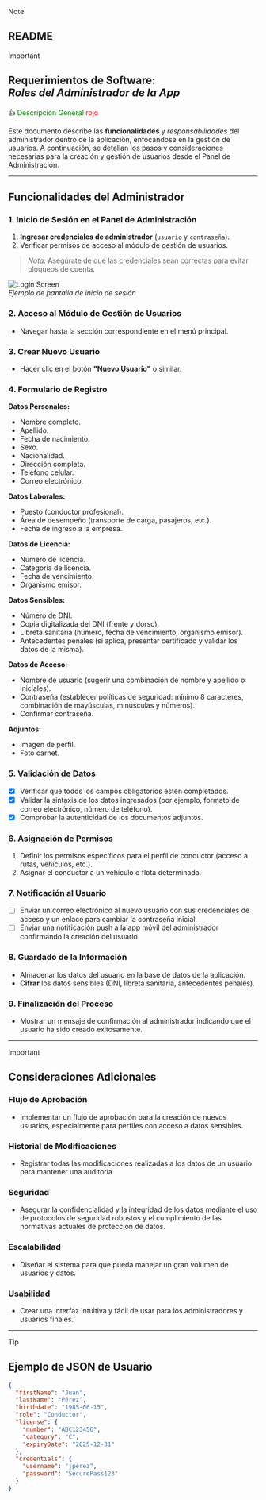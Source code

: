 
> [!NOTE]
>## README

 
> [!IMPORTANT]
>## Requerimientos de Software: </br> _Roles del Administrador de la App_

:+1: <font color="green"> Descripción General </font>
<font color='red'>rojo</font>


Este documento describe las **funcionalidades** y *responsabilidades* del administrador dentro de la aplicación, 
enfocándose en la gestión de usuarios. A continuación, se detallan los pasos y consideraciones necesarias para la creación y 
gestión de usuarios desde el Panel de Administración.

---

## Funcionalidades del Administrador 

### 1. Inicio de Sesión en el Panel de Administración 
1. **Ingresar credenciales de administrador** (`usuario` y `contraseña`).
2. Verificar permisos de acceso al módulo de gestión de usuarios.

> *Nota:* Asegúrate de que las credenciales sean correctas para evitar bloqueos de cuenta.

![Login Screen](https://img.freepik.com/vector-gratis/plantilla-login_1017-6719.jpg) </br>
*Ejemplo de pantalla de inicio de sesión*

### 2. Acceso al Módulo de Gestión de Usuarios 
- Navegar hasta la sección correspondiente en el menú principal.

### 3. Crear Nuevo Usuario 
- Hacer clic en el botón **"Nuevo Usuario"** o similar.

### 4. Formulario de Registro 

**Datos Personales:**
- Nombre completo.
- Apellido.
- Fecha de nacimiento.
- Sexo.
- Nacionalidad.
- Dirección completa.
- Teléfono celular.
- Correo electrónico.

**Datos Laborales:**
- Puesto (conductor profesional).
- Área de desempeño (transporte de carga, pasajeros, etc.).
- Fecha de ingreso a la empresa.

**Datos de Licencia:**
- Número de licencia.
- Categoría de licencia.
- Fecha de vencimiento.
- Organismo emisor.

**Datos Sensibles:**
- Número de DNI.
- Copia digitalizada del DNI (frente y dorso).
- Libreta sanitaria (número, fecha de vencimiento, organismo emisor).
- Antecedentes penales (si aplica, presentar certificado y validar los datos de la misma).

**Datos de Acceso:**
- Nombre de usuario (sugerir una combinación de nombre y apellido o iniciales).
- Contraseña (establecer políticas de seguridad: mínimo 8 caracteres, combinación de mayúsculas, minúsculas y números).
- Confirmar contraseña.

**Adjuntos:**
- Imagen de perfil.
- Foto carnet.

### 5. Validación de Datos 
- [x] Verificar que todos los campos obligatorios estén completados.
- [x] Validar la sintaxis de los datos ingresados (por ejemplo, formato de correo electrónico, número de teléfono).
- [x] Comprobar la autenticidad de los documentos adjuntos.

### 6. Asignación de Permisos 
1. Definir los permisos específicos para el perfil de conductor (acceso a rutas, vehículos, etc.).
2. Asignar el conductor a un vehículo o flota determinada.

### 7. Notificación al Usuario 
- [ ] Enviar un correo electrónico al nuevo usuario con sus credenciales de acceso y un enlace para cambiar la contraseña inicial.
- [ ] Enviar una notificación push a la app móvil del administrador confirmando la creación del usuario.

### 8. Guardado de la Información 
- Almacenar los datos del usuario en la base de datos de la aplicación.
- **Cifrar** los datos sensibles (DNI, libreta sanitaria, antecedentes penales).

### 9. Finalización del Proceso 
- Mostrar un mensaje de confirmación al administrador indicando que el usuario ha sido creado exitosamente.

---
> [!IMPORTANT]
> ## Consideraciones Adicionales 

### Flujo de Aprobación ###
- Implementar un flujo de aprobación para la creación de nuevos usuarios, especialmente para perfiles con acceso a datos sensibles.

### Historial de Modificaciones 
- Registrar todas las modificaciones realizadas a los datos de un usuario para mantener una auditoría.

### Seguridad
- Asegurar la confidencialidad y la integridad de los datos mediante el uso de protocolos de seguridad robustos y el cumplimiento de las normativas actuales de protección de datos.

### Escalabilidad
- Diseñar el sistema para que pueda manejar un gran volumen de usuarios y datos.

### Usabilidad
- Crear una interfaz intuitiva y fácil de usar para los administradores y usuarios finales.

---
> [!TIP]
> ## Ejemplo de JSON de Usuario 
```json
{
  "firstName": "Juan",
  "lastName": "Pérez",
  "birthdate": "1985-06-15",
  "role": "Conductor",
  "license": {
    "number": "ABC123456",
    "category": "C",
    "expiryDate": "2025-12-31"
  },
  "credentials": {
    "username": "jperez",
    "password": "SecurePass123"
  }
}
